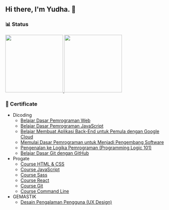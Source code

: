 ## Hi there, I'm Yudha. 👋

### 📊 Status
<p align="left">
<a href="https://github.com/yudhaeric">
  <img height="180em" src="https://github-readme-stats-eight-theta.vercel.app/api?username=yudhaeric&show_icons=true&theme=algolia&include_all_commits=true&count_private=true"/>
  <img height="180em" src="https://github-readme-stats-eight-theta.vercel.app/api/top-langs/?username=yudhaeric&layout=compact&langs_count=8&theme=algolia"/>
</a>
</p>


### 📄 Certificate
- Dicoding
  - [Belajar Dasar Pemrograman Web](https://drive.google.com/file/d/1PNMV7QbtquXjhjNzc6OKYqhtNG0azTKD/view?usp=sharing)
  - [Belajar Dasar Pemrograman JavaScript](https://drive.google.com/file/d/1Rv-tn5BmbmMvoCmR9Z3PktRLld8fSk-V/view?usp=sharing)
  - [Belajar Membuat Aplikasi Back-End untuk Pemula dengan Google Cloud](https://drive.google.com/file/d/1hmDC0lZ9THAWzphzgWUgY7gVl5NAW_VX/view?usp=sharing)
  - [Memulai Dasar Pemrograman untuk Menjadi Pengembang Software](https://drive.google.com/file/d/1Vl-Vm-dKJMX3ORDhUxo7Bt66x0nud-1a/view?usp=sharing)
  - [Pengenalan ke Logika Pemrograman (Programming Logic 101)](https://drive.google.com/file/d/1f2-OpaqKmf7v6QrxgrqgXkcJoEczmCad/view?usp=sharing)
  - [Belajar Dasar Git dengan GitHub](https://drive.google.com/file/d/1kwTN21Fo5J07izi7bXZcIZecU32NvpKF/view?usp=sharing)
- Progate
  - [Course HTML & CSS](https://drive.google.com/file/d/1ScFPYF2Npd-Srq8fT4_SGHcpZtXIeeSu/view?usp=sharing)
  - [Course JavaScript](https://drive.google.com/file/d/1RRQFB0t6aESXLMcXYnqL2sfyK5dUvFMy/view?usp=sharing)
  - [Course Sass](https://drive.google.com/file/d/1-dcew-i3kEWC68cuTfh9YH1R-sT4wlnB/view?usp=sharing)
  - [Course React](https://drive.google.com/file/d/1MMN4JqHiV3H-JlPqCBSxnu5-60ybfIMp/view?usp=sharing)
  - [Course Git](https://drive.google.com/file/d/1-UOfkf5GRHH60gt13sY9JjxqpnRk82vl/view?usp=sharing)
  - [Course Command Line](https://drive.google.com/file/d/1xpa0waN5o-QVQiOFESewJBTYDseOqwBk/view?usp=sharing)
- GEMASTIK
  - [Desain Pengalaman Pengguna (UX Design)](https://drive.google.com/file/d/1M8EPpvz2B8p8YA358XMDF2WJ8x8Zxz_V/view?usp=sharing)
